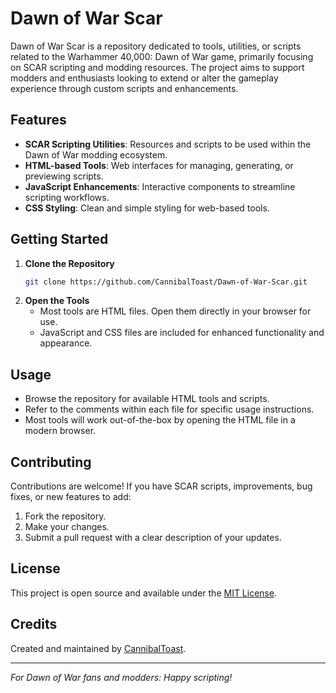 # Dawn of War Scar

Dawn of War Scar is a repository dedicated to tools, utilities, or scripts related to the Warhammer 40,000: Dawn of War game, primarily focusing on SCAR scripting and modding resources. The project aims to support modders and enthusiasts looking to extend or alter the gameplay experience through custom scripts and enhancements.

## Features

- **SCAR Scripting Utilities**: Resources and scripts to be used within the Dawn of War modding ecosystem.
- **HTML-based Tools**: Web interfaces for managing, generating, or previewing scripts.
- **JavaScript Enhancements**: Interactive components to streamline scripting workflows.
- **CSS Styling**: Clean and simple styling for web-based tools.

## Getting Started

1. **Clone the Repository**
   ```sh
   git clone https://github.com/CannibalToast/Dawn-of-War-Scar.git
   ```
2. **Open the Tools**
   - Most tools are HTML files. Open them directly in your browser for use.
   - JavaScript and CSS files are included for enhanced functionality and appearance.

## Usage

- Browse the repository for available HTML tools and scripts.
- Refer to the comments within each file for specific usage instructions.
- Most tools will work out-of-the-box by opening the HTML file in a modern browser.

## Contributing

Contributions are welcome! If you have SCAR scripts, improvements, bug fixes, or new features to add:
1. Fork the repository.
2. Make your changes.
3. Submit a pull request with a clear description of your updates.

## License

This project is open source and available under the [MIT License](LICENSE).

## Credits

Created and maintained by [CannibalToast](https://github.com/CannibalToast).

---

*For Dawn of War fans and modders: Happy scripting!*
